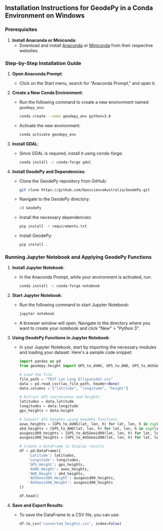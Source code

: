 
## Installation Instructions for GeodePy in a Conda Environment on Windows

### Prerequisites

1. **Install Anaconda or Miniconda**:
   - Download and install [Anaconda](https://www.anaconda.com/products/distribution) or [Miniconda](https://docs.conda.io/en/latest/miniconda.html) from their respective websites.

### Step-by-Step Installation Guide

1. **Open Anaconda Prompt**:
   - Click on the Start menu, search for "Anaconda Prompt," and open it.

2. **Create a New Conda Environment**:
   - Run the following command to create a new environment named `geodepy_env`:
     ```sh
     conda create --name geodepy_env python=3.8
     ```
   - Activate the new environment:
     ```sh
     conda activate geodepy_env
     ```

3. **Install GDAL**:
   - Since GDAL is required, install it using conda-forge:
     ```sh
     conda install -c conda-forge gdal
     ```

4. **Install GeodePy and Dependencies**:
   - Clone the GeodePy repository from GitHub:
     ```sh
     git clone https://github.com/GeoscienceAustralia/GeodePy.git
     ```
   - Navigate to the GeodePy directory:
     ```sh
     cd GeodePy
     ```
   - Install the necessary dependencies:
     ```sh
     pip install -r requirements.txt
     ```
   - Install GeodePy:
     ```sh
     pip install .
     ```

### Running Jupyter Notebook and Applying GeodePy Functions

1. **Install Jupyter Notebook**:
   - In the Anaconda Prompt, while your environment is activated, run:
     ```sh
     conda install -c conda-forge notebook
     ```

2. **Start Jupyter Notebook**:
   - Run the following command to start Jupyter Notebook:
     ```sh
     jupyter notebook
     ```
   - A browser window will open. Navigate to the directory where you want to create your notebook and click "New" > "Python 3".

3. **Using GeodePy Functions in Jupyter Notebook**:

   - In your Jupyter Notebook, start by importing the necessary modules and loading your dataset. Here's a sample code snippet:

     ```python
     import pandas as pd
     from geodepy.height import GPS_to_AVWS, GPS_to_AHD, GPS_to_AUSGeoid09, GPS_to_AUSGeoid98

     # Load the file
     file_path = "TEST Lat Long Ellipsoidal.csv"
     data = pd.read_csv(las_file_path, header=None)
     data.columns = ["latitude", "longitude", "height"]

     # Extract GPS coordinates and heights
     latitudes = data.latitude
     longitudes = data.longitude
     gps_heights = data.height

     # Convert GPS heights using GeodePy functions
     avws_heights = [GPS_to_AVWS(lat, lon, h) for lat, lon, h in zip(latitudes, longitudes, gps_heights)]
     ahd_heights = [GPS_to_AHD(lat, lon, h) for lat, lon, h in zip(latitudes, longitudes, gps_heights)]
     ausgeoid09_heights = [GPS_to_AUSGeoid09(lat, lon, h) for lat, lon, h in zip(latitudes, longitudes, gps_heights)]
     ausgeoid98_heights = [GPS_to_AUSGeoid98(lat, lon, h) for lat, lon, h in zip(latitudes, longitudes, gps_heights)]

     # Create a DataFrame to display results
     df = pd.DataFrame({
         'Latitude': latitudes,
         'Longitude': longitudes,
         'GPS_Height': gps_heights,
         'AVWS_Height': avws_heights,
         'AHD_Height': ahd_heights,
         'AUSGeoid09_Height': ausgeoid09_heights,
         'AUSGeoid98_Height': ausgeoid98_heights
     })

     df.head()
     ```

4. **Save and Export Results**:
   - To save the DataFrame to a CSV file, you can use:
     ```python
     df.to_csv('converted_heights.csv', index=False)
     ```
